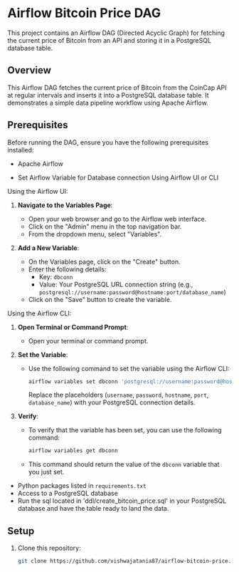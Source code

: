 # Airflow Bitcoin Price DAG

This project contains an Airflow DAG (Directed Acyclic Graph) for fetching the current price of Bitcoin from an API and storing it in a PostgreSQL database table.

## Overview

This Airflow DAG fetches the current price of Bitcoin from the CoinCap API at regular intervals and inserts it into a PostgreSQL database table. It demonstrates a simple data pipeline workflow using Apache Airflow.

## Prerequisites

Before running the DAG, ensure you have the following prerequisites installed:

- Apache Airflow

- Set Airflow Variable for Database connection Using Airflow UI or CLI


 Using the Airflow UI:

1. **Navigate to the Variables Page**:
   - Open your web browser and go to the Airflow web interface.
   - Click on the "Admin" menu in the top navigation bar.
   - From the dropdown menu, select "Variables".

2. **Add a New Variable**:
   - On the Variables page, click on the "Create" button.
   - Enter the following details:
     - Key: `dbconn`
     - Value: Your PostgreSQL URL connection string (e.g., `postgresql://username:password@hostname:port/database_name`)
   - Click on the "Save" button to create the variable.

Using the Airflow CLI:

1. **Open Terminal or Command Prompt**:
   - Open your terminal or command prompt.

2. **Set the Variable**:
   - Use the following command to set the variable using the Airflow CLI:
     ```bash
     airflow variables set dbconn 'postgresql://username:password@hostname:port/database_name'
     ```
     Replace the placeholders (`username`, `password`, `hostname`, `port`, `database_name`) with your PostgreSQL connection details.

3. **Verify**:
   - To verify that the variable has been set, you can use the following command:
     ```bash
     airflow variables get dbconn
     ```
   - This command should return the value of the `dbconn` variable that you just set.


- Python packages listed in `requirements.txt`
- Access to a PostgreSQL database
- Run the sql located in 'ddl/create_bitcoin_price.sql' in your PostgreSQL database and have the table ready to land the data. 

## Setup

1. Clone this repository:

   ```bash
   git clone https://github.com/vishwajatania87/airflow-bitcoin-price.git
